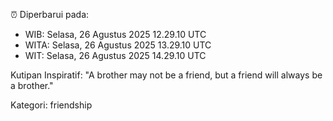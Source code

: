 ⏰ Diperbarui pada:
- WIB: Selasa, 26 Agustus 2025 12.29.10 UTC
- WITA: Selasa, 26 Agustus 2025 13.29.10 UTC
- WIT: Selasa, 26 Agustus 2025 14.29.10 UTC

Kutipan Inspiratif:
"A brother may not be a friend, but a friend will always be a brother."


Kategori: friendship

